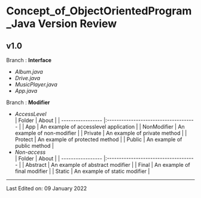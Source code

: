 # Concept_of_ObjectOrientedProgram_Java Version Review

## v1.0 
Branch : **Interface**
- *Album.java*
- *Drive.java*
- *MusicPlayer.java*
- *App.java*

Branch : **Modifier**
- *AccessLevel*
    <br/>
    | Folder            | About                                 |
    | ----------------- |:------------------------------------- |
    | App               | An example of accesslevel application |
    | NonModifier       | An example of non-modifier            |
    | Private           | An example of private method          |
    | Protect           | An example of protected method        |
    | Public            | An example of public method           |
- *Non-access*
    <br/>
    | Folder            | About                                 |
    | ----------------- |:------------------------------------- |
    | Abstract          | An example of abstract modifier       |
    | Final             | An example of final modifier          |
    | Static            | An example of static modifier         |

---
Last Edited on: 09 January 2022
